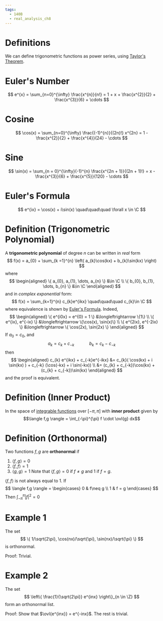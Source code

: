 ```yaml
---
tags:
  - 140B
  - real_analysis_ch8
---
```

# Definitions

We can define trigonometric functions as power series, using [Taylor's Theorem](../ch5-differentiation/Taylor's%20Theorem.md). 

# Euler's Number
$$
e^{x} = \sum_{n=0}^{\infty} \frac{x^{n}}{n!} = 1 + x + \frac{x^{2}}{2} + \frac{x^{3}}{6} + \cdots 
$$
# Cosine
$$
\cos(x) = \sum_{n=0}^{\infty} \frac{(-1)^{n}}{(2n)!} x^{2n} = 1 - \frac{x^{2}}{2} + \frac{x^{4}}{24} - \cdots 
$$
# Sine 
$$
\sin(x) = \sum_{n = 0}^{\infty}(-1)^{n} \frac{x^{2n + 1}}{(2n + 1)!} = 
x - \frac{x^{3}}{6} + \frac{x^{5}}{120} - \cdots
$$
# Euler's Formula 
$$
e^{ix} = \cos(x) + i\sin(x) 
\quad\quad\quad
\forall x \in \C
$$
# Definition (Trigonometric Polynomial)
A **trigonometric polynomial** of degree $n$ can be written in *real* form 
$$
f(x) = a_{0} + \sum_{k =1}^{n} 
\left( a_{k}\cos(kx) + b_{k}\sin(kx) \right)
$$
where
$$
\begin{aligned}
\{ a_{0}, a_{1}, \dots, a_{n} \} &\in \C \\
\{ b_{0}, b_{1}, \dots, b_{n} \} &\in \C
\end{aligned}
$$
and in *complex exponential* form:
$$
f(x) = \sum_{k=1}^{n} c_{k}e^{ikx} 
\quad\quad\quad 
c_{k}\in \C
$$
where equivalence is shown by [Euler's Formula](#eulers-formula). Indeed, 
$$
\begin{aligned}
\{ e^{i0x} = e^{0} = 1 \} &\longleftrightarrow \{1\} \\
\{ e^{ix}, e^{-ix} \} &\longleftrightarrow \{\cos(x), \sin(x)\} \\
\{ e^{2ix}, e^{-2ix} \} &\longleftrightarrow \{ \cos(2x), \sin(2x) \}
\end{aligned}
$$
If $a_{0} = c_{0}$, and 
$$
a_{k} = c_{k} + c_{-k} 
\quad\quad\quad 
b_{k} = c_{k} - c_{-k}
$$
then 
$$
\begin{aligned}
c_{k} e^{ikx} + c_{-k}e^{-ikx} 
&= c_{k}( \cos(kx) + i \sin(kx) ) + c_{-k} (\cos(-kx) + i \sin(-kx)) \\
&= (c_{k} + c_{-k})\cos(kx) + (c_{k} + c_{-k})\sin(kx)
\end{aligned}
$$
and the proof is equivalent. 

# Definition (Inner Product) 
In the space of [integrable functions](../ch6-integration/Riemann-Stieltjes%20Integral.md) over $[-\pi, \pi]$ with **inner product** given by 
$$\langle f,g \rangle = \int_{-\pi}^{\pi} f \cdot \ovl{g} dx$$
# Definition (Orthonormal)
Two functions $f,g$ are **orthonormal** if 
1. $\langle f,g \rangle = 0$
2. $\langle f,f \rangle = 1$
3. $\langle g,g \rangle = 1$
Note that $\langle f,g \rangle = 0$ if $f \neq g$ and $1$ if $f = g$. 

$\langle f,f \rangle$ is not always equal to 1. If 
$$
 \langle f,g \rangle = \begin{cases} 
 0 & f\neq g \\
 1 & f = g
 \end{cases}
 $$
Then $\int_{-\pi}^{\pi} |f|^{2} = 0$ 
# Example 1
The set 
$$
\{ 1/\sqrt{2\pi}, \cos(nx)/\sqrt{\pi}, \sin(nx)/\sqrt{\pi} \}
$$
is orthonormal. 

Proof: Trivial. 

# Example 2 
The set 
$$
\left\{ \frac{1}{\sqrt{2\pi}} e^{inx}  \right\}_{n \in \Z}
$$
form an orthonormal list. 

Proof: Show that $\ovl{e^{inx}} = e^{-inx}$. The rest is trivial. 
